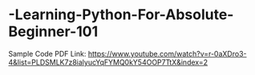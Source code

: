 # -Learning-Python-For-Absolute-Beginner-101
Sample Code
PDF
Link:
https://www.youtube.com/watch?v=r-0aXDro3-4&list=PLDSMLK7z8ialyucYqFYMQ0kY54OOP7TtX&index=2
